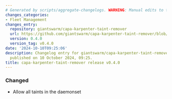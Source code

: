 ```yaml
---
# Generated by scripts/aggregate-changelogs. WARNING: Manual edits to this files will be overwritten.
changes_categories:
- Fleet Management
changes_entry:
  repository: giantswarm/capa-karpenter-taint-remover
  url: https://github.com/giantswarm/capa-karpenter-taint-remover/blob/master/CHANGELOG.md#040---2024-10-10
  version: 0.4.0
  version_tag: v0.4.0
date: '2024-10-10T09:25:06'
description: Changelog entry for giantswarm/capa-karpenter-taint-remover version 0.4.0,
  published on 10 October 2024, 09:25.
title: capa-karpenter-taint-remover release v0.4.0
---
```


### Changed
- Allow all taints in the daemonset
